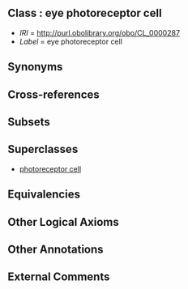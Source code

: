 
## Class : eye photoreceptor cell

 * *IRI* = http://purl.obolibrary.org/obo/CL_0000287
 * *Label* = eye photoreceptor cell

## Synonyms


## Cross-references


## Subsets


## Superclasses

 * [photoreceptor cell](../../CL/10/CL_0000210.md)

## Equivalencies


## Other Logical Axioms


## Other Annotations


## External Comments

